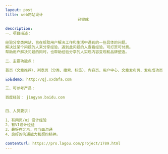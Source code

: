 ```yaml
---                
layout: post       
title: web网站设计
                                已完成
           
description: 
一、项目描述：

经验分享类网站，旨在帮助用户解决工作和生活中遇到的一些具体的问题。
解决过某个问题的人来分享经验，遇到此问题的人查看经验，可打赏可付费。
帮助用户解决问题的同时，也帮助经验分享的人实现内容变现和品牌塑造。

二、主要功能点：

首页（文章推荐）、列表页（分类、搜索、标签）、内容页、用户中心、文章发布页、发布成功页

已有demo: http://qj.xxdafa.com

三、可参考产品：

百度经验： jingyan.baidu.com 


四、人员要求：

1、有网页/ui 设计经验
2、有VI设计经验
3、最好在北京，可当面沟通
4、良好的沟通能力和契约精神。
     
contenturl: https://pro.lagou.com/project/1789.html      
---                 
```

